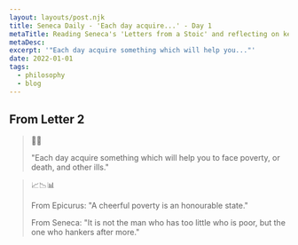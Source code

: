 ```yaml
---
layout: layouts/post.njk
title: Seneca Daily - 'Each day acquire...' - Day 1
metaTitle: Reading Seneca's 'Letters from a Stoic' and reflecting on key insights
metaDesc:
excerpt: '"Each day acquire something which will help you..."'
date: 2022-01-01
tags:
  - philosophy
  - blog
---
```


## From Letter 2

>📆➕
>
>"Each day acquire something which will help you to face poverty, or death, and other ills."



>📈📉📊
>
>From Epicurus:
>"A cheerful poverty is an honourable state."
>
>From Seneca:
>"It is not the man who has too little who is poor, but the one who hankers after more."